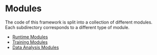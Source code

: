 # Modules

The code of this framework is split into a collection of different modules.\
Each subdirectory corresponds to a different type of module.

- [Runtime Modules](RuntimeModules/README.md)
- [Training Modules](TrainingModules/README.md)
- [Data Analysis Modules](DataAnalysisModules/README.md)